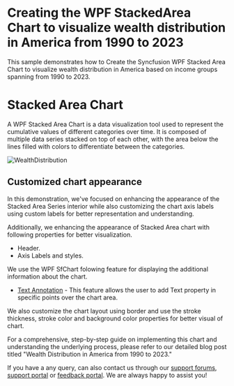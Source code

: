 # Creating the WPF StackedArea Chart to visualize wealth distribution in America from 1990 to 2023

This sample demonstrates how to Create the Syncfusion WPF Stacked Area Chart to visualize wealth distribution in America based on income groups spanning from 1990 to 2023.

# Stacked Area Chart 

A WPF Stacked Area Chart is a data visualization tool used to represent the cumulative values of different categories over time. It is composed of multiple data series stacked on top of each other, with the area below the lines filled with colors to differentiate between the categories.

![WealthDistribution](https://github.com/SyncfusionExamples/Creating-the-WPF-StackedArea-Chart-to-visualize-wealth-distribution-in-America-from-1990-to-2023/assets/124584591/ffe8fa1c-23b3-4886-abb9-8bd5c1a7909d)

## Customized chart appearance

In this demonstration, we've focused on enhancing the appearance of the Stacked Area Series interior while also customizing the chart axis labels using custom labels for better representation and understanding.

Additionally, we enhancing the appearance of Stacked Area chart with following properties for better visualization.

* Header.
* Axis Labels and styles.  

We use the WPF SfChart folowing feature for displaying the additional information about the chart.

* [Text Annotation](https://help.syncfusion.com/wpf/charts/annotations#text-annotation) - This feature allows the user to add Text property in specific points over the chart area.

We also customize the chart layout using border and use the stroke thickness, stroke color and background color properties for better visual of chart. 

For a comprehensive, step-by-step guide on implementing this chart and understanding the underlying process, please refer to our detailed blog post titled "Wealth Distribution in America from 1990 to 2023."

If you have a any query, can also contact us through our [support forums](https://www.syncfusion.com/forums), [support portal](https://support.syncfusion.com/) or [feedback portal](https://www.syncfusion.com/feedback). We are always happy to assist you!
